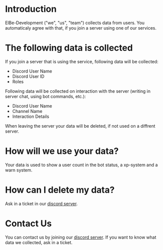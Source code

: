 # Introduction
ElBe-Development ("we", "us", "team") collects data from users. You automaticaly agree with that, if you join a server using one of our services.

# The following data is collected

If you join a server that is using the service, following data will be collected:
- Discord User Name
- Discord User ID
- Roles

Following data will be collected on interaction with the server (writing in server chat, using bot commands, etc.):
- Discord User Name
- Channel Name
- Interaction Details

When leaving the server your data will be deleted, if not used on a diffrent server.

# How will we use your data?

Your data is used to show a user count in the bot status, a xp-system and a warn system.

# How can I delete my data?

Ask in a ticket in our [discord server](https://discord.gg/JVyyDukQqV).

# Contact Us

You can contact us by joining our [discord server](https://discord.gg/JVyyDukQqV). If you want to know what data we collected, ask in a ticket.
